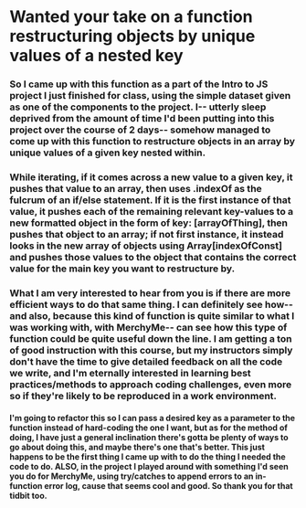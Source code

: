 # Wanted your take on a function restructuring objects by unique values of a nested key

### So I came up with this function as a part of the Intro to JS project I just finished for class, using the simple dataset given as one of the components to the project. I-- utterly sleep deprived from the amount of time I'd been putting into this project over the course of 2 days-- somehow managed to come up with this function to restructure objects in an array by unique values of a given key nested within.

### While iterating, if it comes across a new value to a given key, it pushes that value to an array, then uses .indexOf as the fulcrum of an if/else statement. If it is the first instance of that value, it pushes each of the remaining relevant key-values to a new formatted object in the form of key: [arrayOfThing], then pushes that object to an array; if not first instance, it instead looks in the new array of objects using Array[indexOfConst] and pushes those values to the object that contains the correct value for the main key you want to restructure by.

### What I am very interested to hear from you is if there are more efficient ways to do that same thing. I can definitely see how-- and also, because this kind of function is quite similar to what I was working with, with MerchyMe-- can see how this type of function could be quite useful down the line. I am getting a ton of good instruction with this course, but my instructors simply don't have the time to give detailed feedback on all the code we write, and I'm eternally interested in learning best practices/methods to approach coding challenges, even more so if they're likely to be reproduced in a work environment.

#### I'm going to refactor this so I can pass a desired key as a parameter to the function instead of hard-coding the one I want, but as for the method of doing, I have just a general inclination there's gotta be plenty of ways to go about doing this, and maybe there's one that's better. This just happens to be the first thing I came up with to do the thing I needed the code to do. ALSO, in the project I played around with something I'd seen you do for MerchyMe, using try/catches to append errors to an in-function error log, cause that seems cool and good. So thank you for that tidbit too.